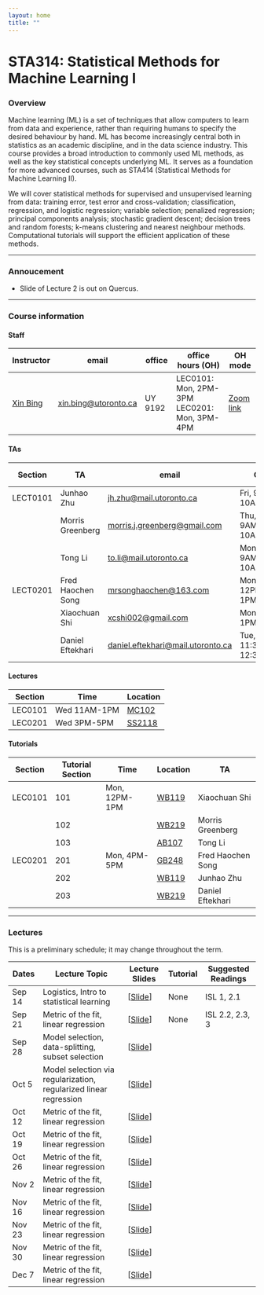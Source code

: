 ```yaml
---
layout: home
title: ""
---
```


# STA314: Statistical Methods for Machine Learning I

### Overview

Machine learning (ML) is a set of techniques that allow computers to learn from data and experience, rather than requiring humans to specify the desired behaviour by hand. ML has become increasingly central both in statistics as an academic discipline, and in the data science industry. This course provides a broad introduction to commonly used ML methods, as well as the key statistical concepts underlying ML. It serves as a foundation for more advanced courses, such as STA414 (Statistical Methods for Machine Learning II).

We will cover statistical methods for supervised and unsupervised learning from data: training error, test error and cross-validation; classification, regression, and logistic regression; variable selection; penalized regression; principal components analysis; stochastic gradient descent; decision trees and random forests; k-means clustering and nearest neighbour methods. Computational tutorials will support the efficient application of these methods.

---

### Annoucement

- Slide of Lecture 2 is out on Quercus. 



---

### Course information

#### Staff 

| Instructor | email |  office |  office hours (OH) |  OH mode | 
| --- | --- | --- |  --- | --- |
| [Xin Bing](https://sites.coecis.cornell.edu/xinbing/) |  [xin.bing@utoronto.ca](mailto:xin.bing@utoronto.ca) | UY 9192 | LEC0101: Mon, 2PM-3PM <br> LEC0201: Mon, 3PM-4PM |  [Zoom link]() | 

#### TAs

| Section | TA | email | OH | OH mode | 
| --- | --- | --- | --- | --- |
| LECT0101 | Junhao Zhu | [jh.zhu@mail.utoronto.ca](mailto:jh.zhu@mail.utoronto.ca) |  Fri, 9AM-10AM | [Zoom link](https://utoronto.zoom.us/j/81354688632) |
|  | Morris Greenberg |  [morris.j.greenberg@gmail.com](mailto:morris.j.greenberg@gmail.com) |  Thu, 9AM-10AM | [SS623B](https://map.utoronto.ca/?id=1809#!m/494510) |
|  | Tong Li| [to.li@mail.utoronto.ca](mailto:to.li@mail.utoronto.ca) |  Mon, 9AM-10AM | [Zoom link](https://meet.google.com/tcr-opra-geu) | 
| LECT0201 | Fred Haochen Song | [mrsonghaochen@163.com](mailto:mrsonghaochen@163.com) |  Mon 12PM-1PM | [Zoom link](https://utoronto.zoom.us/j/85988940648) | 
|  | Xiaochuan Shi |  [xcshi002@gmail.com](mailto:xcshi002@gmail.com) |  Mon, 1PM-2PM | [Zoom link](https://utoronto.zoom.us/j/82594956892) |
|  | Daniel Eftekhari | [daniel.eftekhari@mail.utoronto.ca](mailto:daniel.eftekhari@mail.utoronto.ca) | Tue, 11:30AM-12:30PM | [SS623B](https://map.utoronto.ca/?id=1809#!m/494510) |

#### Lectures 

| Section	| Time	| Location | 
| --- | --- | --- |
| LEC0101	| Wed 11AM-1PM | [MC102](https://map.utoronto.ca/?id=1809#!m/494474) |
| LEC0201	| Wed 3PM-5PM |  [SS2118](https://map.utoronto.ca/?id=1809#!m/494510) |

#### Tutorials 

| Section | Tutorial Section | Time | Location | TA | 
|--- | --- | --- | --- | --- |
|LEC0101 | 101 | Mon, 12PM-1PM | [WB119](https://map.utoronto.ca/?id=1809#!m/494460) | Xiaochuan Shi  |
| | 102 |  |  [WB219](https://map.utoronto.ca/?id=1809#!m/494460) |  Morris Greenberg  | 
| | 103 |  |   [AB107](https://map.utoronto.ca/?id=1809#!m/494489)  | Tong Li |
|LEC0201| 201 | Mon, 4PM-5PM | [GB248](https://map.utoronto.ca/?id=1809#!m/494473) | Fred Haochen Song |
| | 202 | |  [WB119](https://map.utoronto.ca/?id=1809#!m/494460) | Junhao Zhu |
| | 203 | | [WB219](https://map.utoronto.ca/?id=1809#!m/494460) | Daniel Eftekhari |

---

### Lectures 

This is a preliminary schedule; it may change throughout the term. 

| Dates	| Lecture Topic	| Lecture Slides | Tutorial	| Suggested Readings |
| --- | ---- | --- | --- | --- |
| Sep 14 | Logistics, Intro to statistical learning | [[Slide](/lectures/lec01.pdf)] | None |  ISL 1, 2.1  |
| Sep 21 | Metric of the fit, linear regression | [[Slide](/lectures/lec02.pdf)] | None | ISL 2.2, 2.3, 3 |
| Sep 28 | Model selection, data-splitting, subset selection | [[Slide](/lectures/lec03.pdf)] |  |  |
| Oct 5 | Model selection via regularization, regularized linear regression | [[Slide](/lectures/lec04.pdf)] |  |  |
| Oct 12 | Metric of the fit, linear regression | [[Slide](/lectures/lec05.pdf)] |  |  |
| Oct 19 | Metric of the fit, linear regression | [[Slide](/lectures/lec06.pdf)] |  |  |
| Oct 26 | Metric of the fit, linear regression | [[Slide](/lectures/lec07.pdf)] |  |  |
| Nov 2 | Metric of the fit, linear regression | [[Slide](/lectures/lec08.pdf)] |  |  |
| Nov 16 | Metric of the fit, linear regression | [[Slide](/lectures/lec09.pdf)] |  |  |
| Nov 23 | Metric of the fit, linear regression | [[Slide](/lectures/lec10.pdf)] |  |  |
| Nov 30 | Metric of the fit, linear regression | [[Slide](/lectures/lec11.pdf)] |  |  |
| Dec 7 | Metric of the fit, linear regression | [[Slide](/lectures/lec12.pdf)] |  |  |

